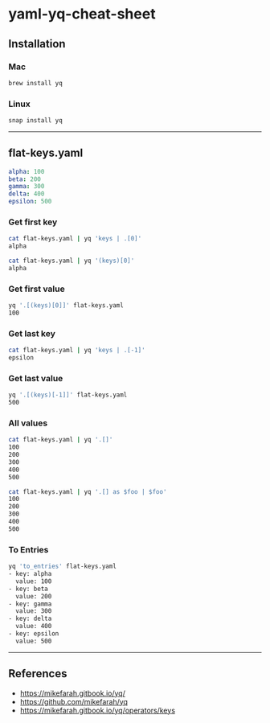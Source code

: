 yaml-yq-cheat-sheet
==

## Installation

### Mac

```sh
brew install yq
```

### Linux

```sh
snap install yq
```

* * *

## flat-keys.yaml

```yaml
alpha: 100
beta: 200
gamma: 300
delta: 400
epsilon: 500
```

### Get first key

```sh
cat flat-keys.yaml | yq 'keys | .[0]'
alpha
```

```sh
cat flat-keys.yaml | yq '(keys)[0]'
alpha
```

### Get first value

```sh
yq '.[(keys)[0]]' flat-keys.yaml
100
```

### Get last key

```sh
cat flat-keys.yaml | yq 'keys | .[-1]'
epsilon
```

### Get last value

```sh
yq '.[(keys)[-1]]' flat-keys.yaml
500
```

### All values

```sh
cat flat-keys.yaml | yq '.[]'                 
100
200
300
400
500
```

```sh
cat flat-keys.yaml | yq '.[] as $foo | $foo'       
100
200
300
400
500
```

### To Entries

```sh
yq 'to_entries' flat-keys.yaml
- key: alpha
  value: 100
- key: beta
  value: 200
- key: gamma
  value: 300
- key: delta
  value: 400
- key: epsilon
  value: 500
```

* * *

## References

* https://mikefarah.gitbook.io/yq/
* https://github.com/mikefarah/yq
* https://mikefarah.gitbook.io/yq/operators/keys


